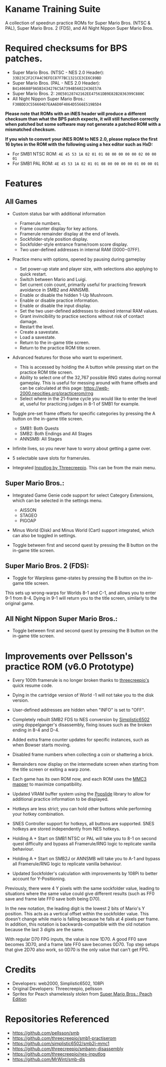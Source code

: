 # Kaname Training Suite 

A collection of speedrun practice ROMs for Super Mario Bros. (NTSC & PAL), Super Mario Bros. 2 (FDS), and All Night Nippon Super Mario Bros.

# Required checksums for BPS patches.

- Super Mario Bros. (NTSC - NES 2.0 Header): `33D23C2F2CFA4C9EFEC87F7BC1321CE3CE6C89BD`
- Super Mario Bros. (PAL - NES 2.0 Header): `B4140688F9A5B3434276C5A7394B56022436E57A`
- Super Mario Bros. 2: `20E50128742162EE47561DB9E82B2836399C880C`
- All Night Nippon Super Mario Bros.: `F30BDD3C556604D7EAA6D0F4864D5566E519B5D4`

**Please note that ROMs with an iNES header will produce a different checksum than what the BPS patch expects, it will still function correctly when patched but some software may not generate a patched ROM with a mismatched checksum.**

**If you wish to convert your iNES ROM to NES 2.0, please replace the first 16 bytes in the ROM with the following using a hex editor such as HxD:**
- For SMB1 NTSC ROM: `4E 45 53 1A 02 01 01 08 00 00 00 00 02 00 00 01`
- For SMB1 PAL ROM: `4E 45 53 1A 02 01 01 08 00 00 00 00 01 00 00 01`

# Features
## All Games
- Custom status bar with additional information
    - Framerule numbers.
    - Frame counter display for key actions.
    - Framerule remainder display at the end of levels.
	- Sockfolder-style position display.
	- Sockfolder-style entrance frame/room score display.
	- Two user-defined addresses in internal RAM ($0000-$07FF).

- Practice menu with options, opened by pausing during gameplay
    - Set power-up state and player size, with selections also applying to quick restart.
	- Switch between Mario and Luigi.
    - Set current coin count, primarily useful for practicing firework avoidance in SMB2 and ANNSMB.
    - Enable or disable the hidden 1-Up Mushroom.
    - Enable or disable practice information. 
    - Enable or disable the input display.
    - Set the two user-defined addresses to desired internal RAM values.
    - Grant invincibility to practice sections without risk of contact damage.
    - Restart the level.
    - Create a savestate.
    - Load a savestate.
    - Return to the in-game title screen.
    - Return to the practice ROM title screen.
	
- Advanced features for those who want to experiment.
    - This is accessed by holding the A button while pressing start on the practice ROM title screen.
    - Ability to select one of the 32,767 possible RNG states during normal gameplay. This is useful for messing around with frame offsets and can be calculated at this page: https://web-2000.neocities.org/practicerom/rng
    - Select where in the 21-frame cycle you would like to enter the level at, useful for practicing judges in 8-1 of SMB1 for example.

- Toggle pre-set frame offsets for specific categories by pressing the A button on the in-game title screen.
    - SMB1: Both Quests
    - SMB2: Both Endings and All Stages
    - ANNSMB: All Stages
- Infinite lives, so you never have to worry about getting a game over.
- 5 selectable save slots for framerules.
- Integrated [Inputlog by Threecreepio](https://github.com/threecreepio/nes-inputlog). This can be from the main menu. 

## Super Mario Bros.:
- Integrated Game Genie code support for select Category Extensions, which can be selected in the settings menu.
    - AISSON
    - STAGEO
    - PIGOAP

- Minus World (Disk) and Minus World (Cart) support integrated, which can also be toggled in settings.
- Toggle between first and second quest by pressing the B button on the in-game title screen.

## Super Mario Bros. 2 (FDS):
- Toggle for Warpless game-states by pressing the B button on the in-game title screen. 
 
This sets up wrong-warps for Worlds 8-1 and C-1, and allows you to enter 9-1 from 8-4. Dying in 9-1 will return you to the title screen, similarly to the original game.

## All Night Nippon Super Mario Bros.:
- Toggle between first and second quest by pressing the B button on the in-game title screen.

# Improvements over Pellsson's practice ROM (v6.0 Prototype)
- Every 100th framerule is no longer broken thanks to [threecreepio's](https://github.com/threecreepio/) quick resume code.
- Dying in the cartridge version of World -1 will not take you to the disk version.
- User-defined addresses are hidden when "INFO" is set to "OFF".
- Completely rebuilt SMB2 FDS to NES conversion by [Simplistic6502](https://github.com/simplistic6502/) using doppelganger's disassembly, fixing issues such as the broken ending in 8-4 and D-4.
- Added extra frame counter updates for specific instances, such as when Bowser starts moving.
- Disabled frame numbers when collecting a coin or shattering a brick.
- Remainders now display on the intermediate screen when starting from the title screen or exiting a warp zone.
- Each game has its own ROM now, and each ROM uses the [MMC3 mapper](https://www.nesdev.org/wiki/MMC3) to maximize compatibility.
- Updated VRAM buffer system using the [Popslide](https://forums.nesdev.org/viewtopic.php?t=15440) library to allow for additional practice information to be displayed.
- Hotkeys are less strict; you can hold other buttons while performing your hotkey combination.
- SNES Controller support for hotkeys, all buttons are supported. SNES hotkeys are stored independently from NES hotkeys.
- Holding A + Start on SMB1 NTSC or PAL will take you to 8-1 on second quest difficulty and bypass all Framerule/RNG logic to replicate vanilla behaviour.</li>
- Holding A + Start on SMB2J or ANNSMB will take you to A-1 and bypass all Framerule/RNG logic to replicate vanilla behaviour.
  
- Updated Sockfolder's calculation with improvements by 108Pi to better account for Y-Positioning.

Previously, there were 4 Y pixels with the same sockfolder value, leading to situations where the same value could give different results (such as FF0 save and frame late FF0 save both being D70).

In the new notation, the leading digit is the lowest 2 bits of Mario's Y position. This acts as a vertical offset within the sockfolder value. This doesn't change while mario is falling because he falls at 4 pixels per frame. In addition, this notation is backwards-compatible with the old notation because the last 3 digits are the same.

With regular D70 FPG inputs, the value is now 1D70. A good FF0 save becomes 3D70, and a frame late FF0 save becomes 0D70. Top step setups that give 2D70 also work, so 0D70 is the only value that can't get FPG.

# Credits
- Developers: web2000, Simplistic6502, 108Pi
- Original Developers: Threecreepio, pellsson
- Sprites for Peach shamelessly stolen from [Super Mario Bros.: Peach Edition](https://www.romhacking.net/hacks/1229)

# Repositories Referenced
- https://github.com/pellsson/smb
- https://github.com/threecreepio/smb1-practiserom
- https://github.com/simplistic6502/smb2j-mmc1
- https://github.com/threecreepio/smbann-disassembly
- https://github.com/threecreepio/nes-inputlog
- https://github.com/MrWint/smb-dis
